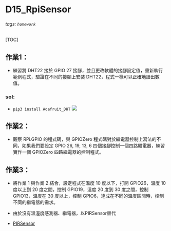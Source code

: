 # D15_RpiSensor
###### tags: `homework`
[TOC]

## 作業1：
- 練習將 DHT22 接於 GPIO 27 接腳，並且更改軟體的接腳設定值，重新執行範例程式，驗證在不同的接腳上安裝 DHT22，程式一樣可以正確地讀出數值。
### sol:
- `pip3 install Adafruit_DHT`
![](https://i.imgur.com/gwLdRl8.jpg)


## 作業2：
- 觀察 RPi.GPIO 的程式碼，與 GPIOZero 程式碼對於繼電器控制上寫法的不同，如果我們要設定 GPIO 26, 19, 13, 6 四個接腳控制一個四路繼電器，練習實作一個 GPIOZero 四路繼電器的控制程式。


## 作業3：
- 將作業 1 與作業 2 結合，設定程式在溫度 10 度以下，打開 GPIO26，溫度 10 度以上到 20 度之間，控制 GPIO19，溫度 20 度到 30 度之間，控制 GPIO13，溫度在 30 度以上，控制 GPIO6，達成在不同的溫度區間時，控制不同的繼電器的需求。

- 由於沒有溫溼度感測器、繼電器，以PIRSensor替代
- [PIRSensor](https://github.com/chihpy/AIOT/blob/main/D15_RpiSensor/PIR_Sensor.md)